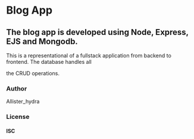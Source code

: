 # Blog App

## The blog app is developed using Node, Express, EJS and Mongodb.

This is a representational of a fullstack application from backend to frontend. The database handles all

the CRUD operations.

### Author

Allister_hydra

### License

#### ISC
